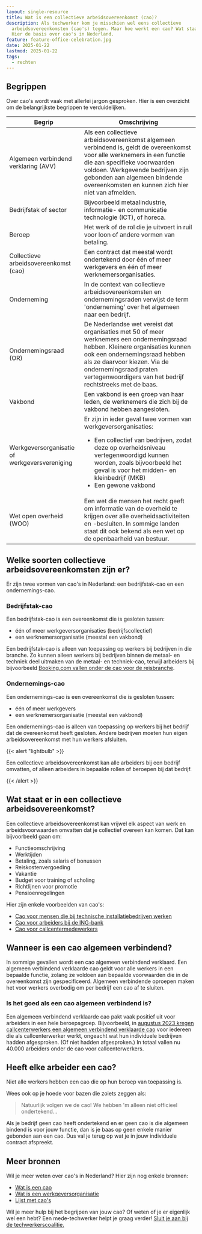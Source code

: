 ```yaml
---
layout: single-resource
title: Wat is een collectieve arbeidsovereenkomst (cao)?
description: Als techwerker kom je misschien wel eens collectieve
  arbeidsovereenkomsten (cao's) tegen. Maar hoe werkt een cao? Wat staat erin?
  Hier de basis over cao's in Nederland.
feature: feature-office-celebration.jpg
date: 2025-01-22
lastmod: 2025-01-22
tags:
  - rechten
---
```


## Begrippen

Over cao's wordt vaak met allerlei jargon gesproken. Hier is een overzicht om de belangrijkste begrippen te verduidelijken.

Begrip | Omschrijving
--- | --- 
Algemeen verbindend verklaring (AVV) | Als een collectieve arbeidsovereenkomst algemeen verbindend is, geldt de overeenkomst voor alle werknemers in een functie die aan specifieke voorwaarden voldoen. Werkgevende bedrijven zijn gebonden aan algemeen bindende overeenkomsten en kunnen zich hier niet van afmelden.
Bedrijfstak of sector | Bijvoorbeeld metaalindustrie, informatie- en communicatie technologie (ICT), of horeca.
Beroep | Het werk of de rol die je uitvoert in ruil voor loon of andere vormen van betaling.
Collectieve arbeidsovereenkomst (cao) | Een contract dat meestal wordt ondertekend door één of meer werkgevers en één of meer werknemersorganisaties.
Onderneming | In de context van collectieve arbeidsovereenkomsten en ondernemingsraden verwijst de term 'onderneming' over het algemeen naar een bedrijf.
Ondernemingsraad (OR) | De Nederlandse wet vereist dat organisaties met 50 of meer werknemers een ondernemingsraad hebben. Kleinere organisaties kunnen ook een ondernemingsraad hebben als ze daarvoor kiezen. Via de ondernemingsraad praten vertegenwoordigers van het bedrijf rechtstreeks met de baas.
Vakbond | Een vakbond is een groep van haar leden, de werknemers die zich bij de vakbond hebben aangesloten.
Werkgeversorganisatie of werkgeversvereniging | Er zijn in ieder geval twee vormen van werkgeversorganisaties: <ul><li>Een collectief van bedrijven, zodat deze op overheidsniveau vertegenwoordigd kunnen worden, zoals bijvoorbeeld het geval is voor het midden- en kleinbedrijf (MKB)</li><li>Een gewone vakbond</li> </ul>
Wet open overheid (WOO) | Een wet die mensen het recht geeft om informatie van de overheid te krijgen over alle overheidsactiviteiten en -besluiten. In sommige landen staat dit ook bekend als een wet op de openbaarheid van bestuur.

<!-- Vermoeden: Ben heeft gehoord dat sommige OR's onderhandelingen voeren als er een gebrek is aan vakbondsaanwezigheid in sommige bedrijven -->

## Welke soorten collectieve arbeidsovereenkomsten zijn er?

Er zijn twee vormen van cao's in Nederland: een bedrijfstak-cao en een ondernemings-cao.

### Bedrijfstak-cao

Een bedrijfstak-cao is een overeenkomst die is gesloten tussen:

- één of meer werkgeversorganisaties (bedrijfscollectief)
- een werknemersorganisatie (meestal een vakbond)

Een bedrijfstak-cao is alleen van toepassing op werkers bij bedrijven in die branche. Zo kunnen alleen werkers bij bedrijven binnen de metaal- en techniek deel uitmaken van de metaal- en techniek-cao, terwijl arbeiders bij bijvoorbeeld [Booking.com vallen onder de cao voor de reisbranche](https://www.rijksoverheid.nl/documenten/woo-besluiten/2023/01/20/besluit-op-woo-verzoek-over-cao-in-de-reisbranche).

### Ondernemings-cao

Een ondernemings-cao is een overeenkomst die is gesloten tussen:

- één of meer werkgevers
- een werknemersorganisatie (meestal een vakbond)

Een ondernemings-cao is alleen van toepassing op werkers bij het bedrijf dat de overeenkomst heeft gesloten. Andere bedrijven moeten hun eigen arbeidsovereenkomst met hun werkers afsluiten.

{{< alert "lightbulb" >}}

Een collectieve arbeidsovereenkomst kan alle arbeiders bij een bedrijf omvatten, of alleen arbeiders in bepaalde rollen of beroepen bij dat bedrijf.

{{< /alert >}}

<!-- TO DO: bevestigen, dan commentaar verwijderen

❓Vereist bevestiging - Alle cao's van de industrie worden ondertekend door de overheid en zijn als zodanig over het algemeen allemaal openbaar en zichtbaar

❓Vereist bevestiging - Bedrijfs-cao's zijn over het algemeen ook allemaal openbaar? -->

## Wat staat er in een collectieve arbeidsovereenkomst?

Een collectieve arbeidsovereenkomst kan vrijwel elk aspect van werk en arbeidsvoorwaarden omvatten dat je collectief overeen kan komen. Dat kan bijvoorbeeld gaan om:

- Functieomschrijving
- Werktijden
- Betaling, zoals salaris of bonussen
- Reiskostenvergoeding
- Vakantie
- Budget voor training of scholing
- Richtlijnen voor promotie
- Pensioenregelingen

Hier zijn enkele voorbeelden van cao's:

- [Cao voor mensen die bij technische installatiebedrijven werken](https://www.fnv.nl/cao-sector/metaal/metaal-techniek/cao-technisch-installatiebedrijf)
- [Cao voor arbeiders bij de ING-bank](https://www.uitvoeringarbeidsvoorwaardenwetgeving.nl/mozard/!suite92.scherm1007?mObj=40406&mSelod=483664)
- [Cao voor callcentermedewerkers](https://zoek.officielebekendmakingen.nl/stcrt-2023-19994.html)

## Wanneer is een cao algemeen verbindend?

In sommige gevallen wordt een cao algemeen verbindend verklaard. Een algemeen verbindend verklaarde cao geldt voor alle werkers in een bepaalde functie, zolang ze voldoen aan bepaalde voorwaarden die in de overeenkomst zijn gespecificeerd. Algemeen verbindende oproepen maken het voor werkers overbodig om per bedrijf een cao af te sluiten.

### Is het goed als een cao algemeen verbindend is?

Een algemeen verbindend verklaarde cao pakt vaak positief uit voor arbeiders in een hele beroepsgroep. Bijvoorbeeld, in [augustus 2023 kregen callcenterwerkers een algemeen verbindend verklaarde cao](https://www.fnv.nl/nieuwsbericht/sectornieuws/ict/2023/08/duizenden-werknemers-callcenters-maken-loonsprong) voor iedereen die als callcenterwerker werkt, ongeacht wat hun individuele bedrijven hadden afgesproken. (Of niet hadden afgesproken.) In totaal vallen nu 40.000 arbeiders onder de cao voor callcenterwerkers.

<!-- TO DO: bevestigen, dan commentaar verwijderen

❓Vereist bevestiging - Over het algemeen geldt de AVV van een cao alleen voor op de industrie gebaseerde cao's.

❓Vereist bevestiging - Over het algemeen geldt de AVV van een cao alleen voor bepaalde beroepen in het bedrijf. -->

## Heeft elke arbeider een cao?

Niet alle werkers hebben een cao die op hun beroep van toepassing is.

Wees ook op je hoede voor bazen die zoiets zeggen als:

> Natuurlijk volgen we de cao! We hebben 'm alleen niet officieel ondertekend...

Als je bedrijf geen cao heeft ondertekend en er geen cao is die algemeen bindend is voor jouw functie, dan is je baas op geen enkele manier gebonden aan een cao. Dus val je terug op wat je in jouw individuele contract afspreekt.

## Meer bronnen

Wil je meer weten over cao's in Nederland? Hier zijn nog enkele bronnen:

- [Wat is een cao](https://www.rijksoverheid.nl/onderwerpen/arbeidsovereenkomst-en-cao/vraag-en-antwoord/wat-is-een-cao)
- [Wat is een werkgeversorganisatie](https://www.mkbservicedesk.nl/personeel/management/wat-is-een-werkgeversorganisatie)
- [Lijst met cao's](https://www.arboportaal.nl/externe-bronnen/overige-nuttige-links/overzicht-van-alle-caos-en-avvs)

Wil je meer hulp bij het begrijpen van jouw cao? Of weten of je er eigenlijk wel een hebt? Een mede-techwerker helpt je graag verder! [Sluit je aan bij de techwerkerscoalitie.](join)
